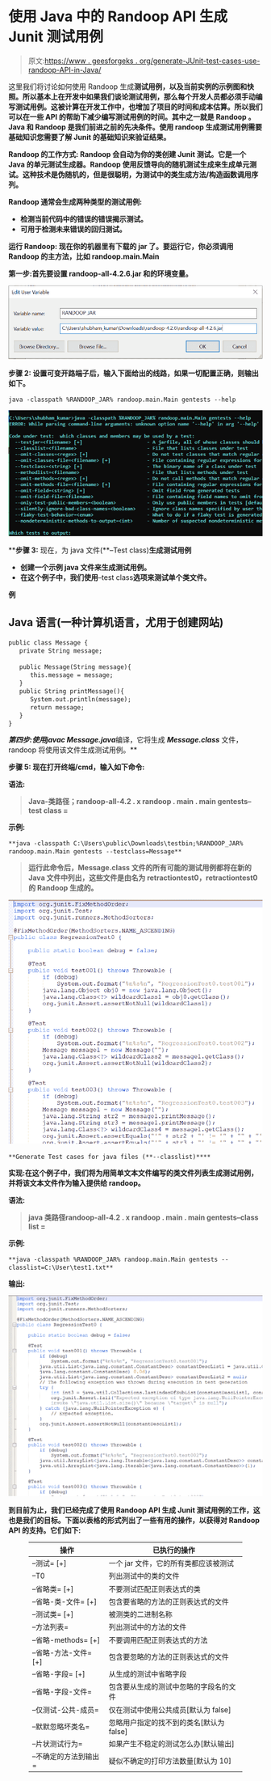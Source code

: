# 使用 Java 中的 Randoop API 生成 Junit 测试用例

> 原文:[https://www . geesforgeks . org/generate-JUnit-test-cases-use-randoop-API-in-Java/](https://www.geeksforgeeks.org/generate-junit-test-cases-using-randoop-api-in-java/)

这里我们将讨论如何使用 Randoop 生成[](https://www.geeksforgeeks.org/unit-testing-software-testing/)**测试用例，以及当前实例的示例图和快照。所以基本上在开发中如果我们谈论测试用例，那么每个开发人员都必须手动编写测试用例。这被计算在开发工作中，也增加了项目的时间和成本估算。所以我们可以在一些 API 的帮助下减少编写测试用例的时间。其中之一就是 **Randoop** 。Java 和 Randoop 是我们前进之前的先决条件。使用 randoop 生成测试用例需要基础知识您需要了解 Junit 的基础知识来验证结果。**

****Randoop 的工作方式:** Randoop 会自动为你的类创建 Junit 测试。它是一个 Java 的单元测试生成器。Randoop 使用反馈导向的随机测试生成来生成单元测试。这种技术是伪随机的，但是很聪明，为测试中的类生成方法/构造函数调用序列。**

****Randoop 通常会生成两种类型的测试用例:****

*   **检测当前代码中的错误的错误揭示测试。**
*   **可用于检测未来错误的回归测试。**

****运行 Randoop:** 现在你的机器里有下载的 jar 了。要运行它，你必须调用 Randoop 的主方法，比如 **randoop.main.Main****

****第一步:**首先要设置 **randoop-all-4.2.6.jar** 和**的环境变量。****

**![](img/5060cae246daf9daef3f2c7b03c2a939.png)**

****步骤 2:** 设置可变开路端子后，输入下面给出的线路，如果一切配置正确，则输出如下。**

```
java -classpath %RANDOOP_JAR% randoop.main.Main gentests --help
```

**![](img/cf5dc1e2dbe8beeaab1f0c27bfd5da7e.png)**

****步骤 3:** 现在，为 java 文件(**–Test class)**生成测试用例**

*   **创建一个示例 java 文件来生成测试用例。**
*   **在这个例子中，我们使用**–test class**选项来测试单个类文件。**

****例****

## **Java 语言(一种计算机语言，尤用于创建网站)**

```
public class Message {
   private String message;

   public Message(String message){
      this.message = message;
   }   
   public String printMessage(){
      System.out.println(message);
      return message;
   }   
}
```

****第四步:**使用***javac Message.java***编译，它将生成 ***Message.class*** 文件，randoop 将使用该文件生成测试用例。**

****步骤 5:** 现在打开终端/cmd，输入如下命令:**

****语法:****

> **Java-类路径<location of="" the="" class="" file="">；<location where="" jar="" file="" located="">randoop-all-4.2 . x randoop . main . main gentests–test class =<class file="" name=""></class></location></location>**

******示例:******

```
**java -classpath C:\Users\public\Downloads\testbin;%RANDOOP_JAR% randoop.main.Main gentests --testclass=Message**
```

> ****运行此命令后，Message.class 文件的所有可能的测试用例都将在新的 Java 文件中列出，这些文件是由名为 retractiontest0，retractiontest0 的 Randoop 生成的。****

****![](img/7dacc526a2211e38a1d15fbe77f39cb9.png)****

```
**Generate Test cases for java files (**--classlist)****
```

****实现:在这个例子中，我们将为用简单文本文件编写的类文件列表生成测试用例，并将该文本文件作为输入提供给 randoop。****

******语法**:****

> ****java 类路径<location where="" jar="" file="" located="">randoop-all-4.2 . x randoop . main . main gentests–class list =<location of="" the="" file=""></location></location>****

******示例:******

```
**java -classpath %RANDOOP_JAR% randoop.main.Main gentests --classlist=C:\User\test1.txt**
```

******输出:******

****![](img/01dc46c99b2406309a9c582a69ee4f2a.png)****

****到目前为止，我们已经完成了使用 Randoop API 生成 Junit 测试用例的工作，这也是我们的目标。下面以表格的形式列出了一些有用的操作，以获得对 Randoop API 的支持。它们如下:****

<figure class="table">

| 操作 | 已执行的操作 |
| --- | --- |
| –测试= <filename>[+]</filename> | 一个 jar 文件，它的所有类都应该被测试 |
| –T0 | 列出测试中的类的文件 |
| –省略类= <regex>[+]</regex> | 不要测试匹配正则表达式的类 |
| –省略-类-文件= <filename>[+]</filename> | 包含要省略的方法的正则表达式的文件 |
| –测试类= <string>[+]</string> | 被测类的二进制名称 |
| –方法列表=<filename></filename> | 列出测试中的方法的文件 |
| –省略-methods= <regex>[+]</regex> | 不要调用匹配正则表达式的方法 |
| –省略-方法-文件= <filename>[+]</filename> | 包含要忽略的方法的正则表达式的文件 |
| –省略-字段= <string>[+]</string> | 从生成的测试中省略字段 |
| –省略-字段-文件=<filename></filename> | 包含要从生成的测试中忽略的字段名的文件 |
| –仅测试-公共-成员=<boolean></boolean> | 仅在测试中使用公共成员[默认为 false] |
| –默默忽略坏类名=<boolean></boolean> | 忽略用户指定的找不到的类名[默认为 false] |
| –片状测试行为= | 如果产生不稳定的测试怎么办[默认输出] |
| –不确定的方法到输出= | 疑似不确定的打印方法数量[默认为 10] |

</figure>